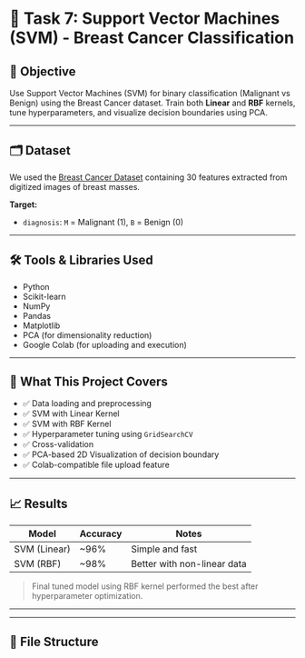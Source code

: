 # 🧠 Task 7: Support Vector Machines (SVM) - Breast Cancer Classification

## 📌 Objective
Use Support Vector Machines (SVM) for binary classification (Malignant vs Benign) using the Breast Cancer dataset. Train both **Linear** and **RBF** kernels, tune hyperparameters, and visualize decision boundaries using PCA.

---

## 🗂️ Dataset
We used the [Breast Cancer Dataset](https://www.kaggle.com/datasets/yasserh/breast-cancer-dataset) containing 30 features extracted from digitized images of breast masses.

**Target:**
- `diagnosis`: `M` = Malignant (1), `B` = Benign (0)

---

## 🛠️ Tools & Libraries Used
- Python
- Scikit-learn
- NumPy
- Pandas
- Matplotlib
- PCA (for dimensionality reduction)
- Google Colab (for uploading and execution)

---

## 🧪 What This Project Covers
- ✅ Data loading and preprocessing
- ✅ SVM with Linear Kernel
- ✅ SVM with RBF Kernel
- ✅ Hyperparameter tuning using `GridSearchCV`
- ✅ Cross-validation
- ✅ PCA-based 2D Visualization of decision boundary
- ✅ Colab-compatible file upload feature

---

## 📈 Results

| Model        | Accuracy | Notes                         |
|--------------|----------|-------------------------------|
| SVM (Linear) | ~96%     | Simple and fast               |
| SVM (RBF)    | ~98%     | Better with non-linear data   |

> Final tuned model using RBF kernel performed the best after hyperparameter optimization.

---


---

## 📂 File Structure
